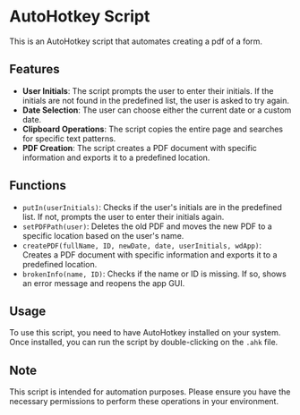 # AutoHotkey Script

This is an AutoHotkey script that automates creating a pdf of a form.

## Features

- **User Initials**: The script prompts the user to enter their initials. If the initials are not found in the predefined list, the user is asked to try again.
- **Date Selection**: The user can choose either the current date or a custom date.
- **Clipboard Operations**: The script copies the entire page and searches for specific text patterns.
- **PDF Creation**: The script creates a PDF document with specific information and exports it to a predefined location.

## Functions

- `putIn(userInitials)`: Checks if the user's initials are in the predefined list. If not, prompts the user to enter their initials again.
- `setPDFPath(user)`: Deletes the old PDF and moves the new PDF to a specific location based on the user's name.
- `createPDF(fullName, ID, newDate, date, userInitials, wdApp)`: Creates a PDF document with specific information and exports it to a predefined location.
- `brokenInfo(name, ID)`: Checks if the name or ID is missing. If so, shows an error message and reopens the app GUI.

## Usage

To use this script, you need to have AutoHotkey installed on your system. Once installed, you can run the script by double-clicking on the `.ahk` file.

## Note

This script is intended for automation purposes. Please ensure you have the necessary permissions to perform these operations in your environment.
